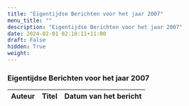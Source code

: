 ```yaml
---
title: "Eigentijdse Berichten voor het jaar 2007"
menu_title: ""
description: "Eigentijdse Berichten voor het jaar 2007"
date: 2024-02-01 02:18:11+11:00
draft: False
hidden: True
weight: 
---
```

### Eigentijdse Berichten voor het jaar 2007

**Auteur** | **Titel** | **Datum van het bericht**
---|---|---
